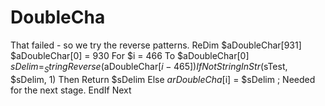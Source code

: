 # DoubleCha
That failed - so we try the reverse patterns.     ReDim $aDoubleChar[931]     $aDoubleChar[0] = 930      For $i = 466 To $aDoubleChar[0]         $sDelim = _StringReverse($aDoubleChar[$i -465])         If Not StringInStr($sTest, $sDelim, 1) Then             Return $sDelim         Else             $arDoubleCha[$i] = $sDelim ; Needed for the next stage.         EndIf     Next
